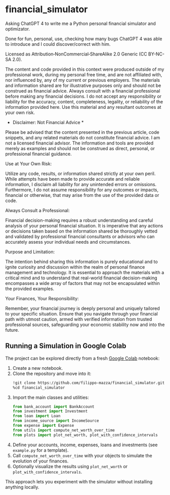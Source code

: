 # financial_simulator
Asking ChatGPT 4 to write me a Python personal financial simulator and optimizator.

Done for fun, personal, use, checking how many bugs ChatGPT 4 was able to introduce and I could discover/correct with him.  

Licensed as Attribution‑NonCommercial‑ShareAlike 2.0 Generic (CC BY-NC-SA 2.0).

The content and code provided in this context were produced outside of my professional work, during my personal free time, and are not affiliated with, nor influenced by, any of my current or previous employers. The materials and information shared are for illustrative purposes only and should not be construed as financial advice. Always consult with a financial professional before making any financial decisions. I do not accept any responsibility or liability for the accuracy, content, completeness, legality, or reliability of the information provided here. Use this material and any resultant outcomes at your own risk.


* Disclaimer: Not Financial Advice * 

Please be advised that the content presented in the previous article, code snippets, and any related materials do not constitute financial advice. I am not a licensed financial advisor. The information and tools are provided merely as examples and should not be construed as direct, personal, or professional financial guidance.

Use at Your Own Risk:

Utilize any code, results, or information shared strictly at your own peril. While attempts have been made to provide accurate and reliable information, I disclaim all liability for any unintended errors or omissions. Furthermore, I do not assume responsibility for any outcomes or impacts, financial or otherwise, that may arise from the use of the provided data or code.

Always Consult a Professional:

Financial decision-making requires a robust understanding and careful analysis of your personal financial situation. It is imperative that any actions or decisions taken based on the information shared be thoroughly vetted and validated by professional financial consultants or advisors who can accurately assess your individual needs and circumstances.

Purpose and Limitation:

The intention behind sharing this information is purely educational and to ignite curiosity and discussion within the realm of personal finance management and technology. It is essential to approach the materials with a critical mind and to understand that real-world financial decision-making encompasses a wide array of factors that may not be encapsulated within the provided examples.

Your Finances, Your Responsibility:

Remember, your financial journey is deeply personal and uniquely tailored to your specific situation. Ensure that you navigate through your financial path with utmost caution, armed with verified information from trusted professional sources, safeguarding your economic stability now and into the future.

## Running a Simulation in Google Colab

The project can be explored directly from a fresh [Google Colab](https://colab.research.google.com/) notebook:

1. Create a new notebook.
2. Clone the repository and move into it:
   ```bash
   !git clone https://github.com/filippo-mazza/financial_simulator.git
   %cd financial_simulator
   ```
3. Import the main classes and utilities:
   ```python
   from bank_account import BankAccount
   from investment import Investment
   from loan import Loan
   from income_source import IncomeSource
   from expense import Expense
   from utils import compute_net_worth_over_time
   from plots import plot_net_worth, plot_with_confidence_intervals
   ```
4. Define your accounts, income, expenses, loans and investments (see `example.py` for a template).
5. Call `compute_net_worth_over_time` with your objects to simulate the evolution of your finances.
6. Optionally visualize the results using `plot_net_worth` or `plot_with_confidence_intervals`.

This approach lets you experiment with the simulator without installing anything locally.
